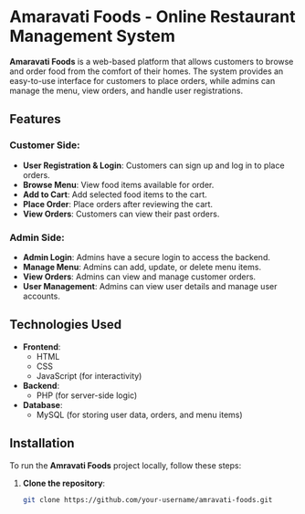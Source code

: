 # Amaravati Foods - Online Restaurant Management System

**Amaravati Foods** is a web-based platform that allows customers to browse and order food from the comfort of their homes. The system provides an easy-to-use interface for customers to place orders, while admins can manage the menu, view orders, and handle user registrations.

## Features

### Customer Side:

- **User Registration & Login**: Customers can sign up and log in to place orders.
- **Browse Menu**: View food items available for order.
- **Add to Cart**: Add selected food items to the cart.
- **Place Order**: Place orders after reviewing the cart.
- **View Orders**: Customers can view their past orders.

### Admin Side:

- **Admin Login**: Admins have a secure login to access the backend.
- **Manage Menu**: Admins can add, update, or delete menu items.
- **View Orders**: Admins can view and manage customer orders.
- **User Management**: Admins can view user details and manage user accounts.

## Technologies Used

- **Frontend**:
  - HTML
  - CSS
  - JavaScript (for interactivity)
- **Backend**:
  - PHP (for server-side logic)
- **Database**:
  - MySQL (for storing user data, orders, and menu items)

## Installation

To run the **Amravati Foods** project locally, follow these steps:

1. **Clone the repository**:
   ```bash
   git clone https://github.com/your-username/amravati-foods.git
   ```

